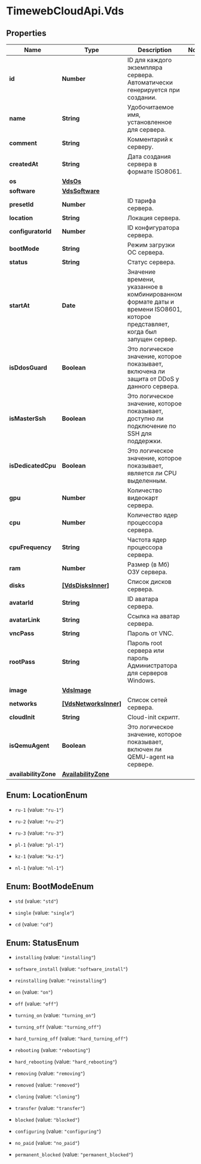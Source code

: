 # TimewebCloudApi.Vds

## Properties

Name | Type | Description | Notes
------------ | ------------- | ------------- | -------------
**id** | **Number** | ID для каждого экземпляра сервера. Автоматически генерируется при создании. | 
**name** | **String** | Удобочитаемое имя, установленное для сервера. | 
**comment** | **String** | Комментарий к серверу. | 
**createdAt** | **String** | Дата создания сервера в формате ISO8061. | 
**os** | [**VdsOs**](VdsOs.md) |  | 
**software** | [**VdsSoftware**](VdsSoftware.md) |  | 
**presetId** | **Number** | ID тарифа сервера. | 
**location** | **String** | Локация сервера. | 
**configuratorId** | **Number** | ID конфигуратора сервера. | 
**bootMode** | **String** | Режим загрузки ОС сервера. | 
**status** | **String** | Статус сервера. | 
**startAt** | **Date** | Значение времени, указанное в комбинированном формате даты и времени ISO8601, которое представляет, когда был запущен сервер. | 
**isDdosGuard** | **Boolean** | Это логическое значение, которое показывает, включена ли защита от DDoS у данного сервера. | 
**isMasterSsh** | **Boolean** | Это логическое значение, которое показывает, доступно ли подключение по SSH для поддержки. | 
**isDedicatedCpu** | **Boolean** | Это логическое значение, которое показывает, является ли CPU выделенным. | 
**gpu** | **Number** | Количество видеокарт сервера. | 
**cpu** | **Number** | Количество ядер процессора сервера. | 
**cpuFrequency** | **String** | Частота ядер процессора сервера. | 
**ram** | **Number** | Размер (в Мб) ОЗУ сервера. | 
**disks** | [**[VdsDisksInner]**](VdsDisksInner.md) | Список дисков сервера. | 
**avatarId** | **String** | ID аватара сервера. | 
**avatarLink** | **String** | Ссылка на аватар сервера. | 
**vncPass** | **String** | Пароль от VNC. | 
**rootPass** | **String** | Пароль root сервера или пароль Администратора для серверов Windows. | 
**image** | [**VdsImage**](VdsImage.md) |  | 
**networks** | [**[VdsNetworksInner]**](VdsNetworksInner.md) | Список сетей сервера. | 
**cloudInit** | **String** | Cloud-init скрипт. | 
**isQemuAgent** | **Boolean** | Это логическое значение, которое показывает, включен ли QEMU-agent на сервере. | 
**availabilityZone** | [**AvailabilityZone**](AvailabilityZone.md) |  | 



## Enum: LocationEnum


* `ru-1` (value: `"ru-1"`)

* `ru-2` (value: `"ru-2"`)

* `ru-3` (value: `"ru-3"`)

* `pl-1` (value: `"pl-1"`)

* `kz-1` (value: `"kz-1"`)

* `nl-1` (value: `"nl-1"`)





## Enum: BootModeEnum


* `std` (value: `"std"`)

* `single` (value: `"single"`)

* `cd` (value: `"cd"`)





## Enum: StatusEnum


* `installing` (value: `"installing"`)

* `software_install` (value: `"software_install"`)

* `reinstalling` (value: `"reinstalling"`)

* `on` (value: `"on"`)

* `off` (value: `"off"`)

* `turning_on` (value: `"turning_on"`)

* `turning_off` (value: `"turning_off"`)

* `hard_turning_off` (value: `"hard_turning_off"`)

* `rebooting` (value: `"rebooting"`)

* `hard_rebooting` (value: `"hard_rebooting"`)

* `removing` (value: `"removing"`)

* `removed` (value: `"removed"`)

* `cloning` (value: `"cloning"`)

* `transfer` (value: `"transfer"`)

* `blocked` (value: `"blocked"`)

* `configuring` (value: `"configuring"`)

* `no_paid` (value: `"no_paid"`)

* `permanent_blocked` (value: `"permanent_blocked"`)




